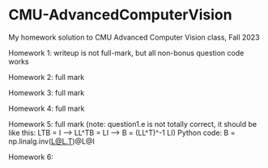 # CMU-AdvancedComputerVision
My homework solution to CMU Advanced Computer Vision class, Fall 2023

Homework 1: writeup is not full-mark, but all non-bonus question code works

Homework 2: full mark

Homework 3: full mark

Homework 4: full mark

Homework 5: full mark (note: question1.e is not totally correct, it should be like this: LTB = I --> LL^TB = LI --> B = (LL^T)^-1  LI) Python code: B = np.linalg.inv(L@L.T)@L@I

Homework 6:
